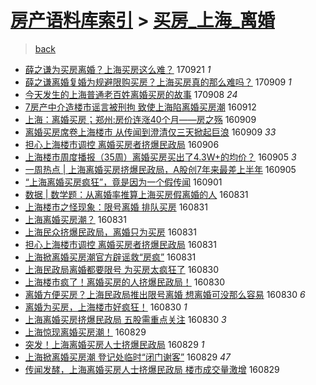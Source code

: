 [房产语料库索引](../../README.md)  > [买房_上海_离婚](买房_上海_离婚.md)
====
> [back](../README.md)

- [薛之谦为买房离婚？上海买房这么难？](http://jkwz.applinzi.com/ittc/7015688351695520785.html#%E8%96%9B%E4%B9%8B%E8%B0%A6%E4%B8%BA%E4%B9%B0%E6%88%BF%E7%A6%BB%E5%A9%9A%EF%BC%9F%E4%B8%8A%E6%B5%B7%E4%B9%B0%E6%88%BF%E8%BF%99%E4%B9%88%E9%9A%BE%EF%BC%9F) 170921 *1* 
- [薛之谦离婚复婚为规避限购买房？上海买房真的那么难吗？](http://jkwz.applinzi.com/ittc/7011341747639288849.html#%E8%96%9B%E4%B9%8B%E8%B0%A6%E7%A6%BB%E5%A9%9A%E5%A4%8D%E5%A9%9A%E4%B8%BA%E8%A7%84%E9%81%BF%E9%99%90%E8%B4%AD%E4%B9%B0%E6%88%BF%EF%BC%9F%E4%B8%8A%E6%B5%B7%E4%B9%B0%E6%88%BF%E7%9C%9F%E7%9A%84%E9%82%A3%E4%B9%88%E9%9A%BE%E5%90%97%EF%BC%9F) 170909 *1* 
- [今天发生的上海普通老百姓离婚买房的故事](http://jkwz.applinzi.com/ittc/7011038609820615697.html#%E4%BB%8A%E5%A4%A9%E5%8F%91%E7%94%9F%E7%9A%84%E4%B8%8A%E6%B5%B7%E6%99%AE%E9%80%9A%E8%80%81%E7%99%BE%E5%A7%93%E7%A6%BB%E5%A9%9A%E4%B9%B0%E6%88%BF%E7%9A%84%E6%95%85%E4%BA%8B) 170908 *24* 
- [7房产中介造楼市谣言被刑拘 致使上海陷离婚买房潮](http://jkwz.applinzi.com/ittc/6876905330017043460.html#7%E6%88%BF%E4%BA%A7%E4%B8%AD%E4%BB%8B%E9%80%A0%E6%A5%BC%E5%B8%82%E8%B0%A3%E8%A8%80%E8%A2%AB%E5%88%91%E6%8B%98+%E8%87%B4%E4%BD%BF%E4%B8%8A%E6%B5%B7%E9%99%B7%E7%A6%BB%E5%A9%9A%E4%B9%B0%E6%88%BF%E6%BD%AE) 160912  
- [上海：离婚买房；郑州:房价连涨40个月——房之殇](http://jkwz.applinzi.com/ittc/6875888043172561924.html#%E4%B8%8A%E6%B5%B7%EF%BC%9A%E7%A6%BB%E5%A9%9A%E4%B9%B0%E6%88%BF%EF%BC%9B%E9%83%91%E5%B7%9E%3A%E6%88%BF%E4%BB%B7%E8%BF%9E%E6%B6%A840%E4%B8%AA%E6%9C%88%E2%80%94%E2%80%94%E6%88%BF%E4%B9%8B%E6%AE%87) 160909  
- [离婚买房席卷上海楼市 从传闻到澄清仅三天掀起巨浪](http://jkwz.applinzi.com/ittc/6875761706785047556.html#%E7%A6%BB%E5%A9%9A%E4%B9%B0%E6%88%BF%E5%B8%AD%E5%8D%B7%E4%B8%8A%E6%B5%B7%E6%A5%BC%E5%B8%82+%E4%BB%8E%E4%BC%A0%E9%97%BB%E5%88%B0%E6%BE%84%E6%B8%85%E4%BB%85%E4%B8%89%E5%A4%A9%E6%8E%80%E8%B5%B7%E5%B7%A8%E6%B5%AA) 160909 *33* 
- [担心上海楼市调控 离婚买房者挤爆民政局](http://jkwz.applinzi.com/ittc/6874756199827899397.html#%E6%8B%85%E5%BF%83%E4%B8%8A%E6%B5%B7%E6%A5%BC%E5%B8%82%E8%B0%83%E6%8E%A7+%E7%A6%BB%E5%A9%9A%E4%B9%B0%E6%88%BF%E8%80%85%E6%8C%A4%E7%88%86%E6%B0%91%E6%94%BF%E5%B1%80) 160906  
- [上海楼市周度播报（35周）离婚买房买出了4.3W+的均价？](http://jkwz.applinzi.com/ittc/6874476746526688261.html#%E4%B8%8A%E6%B5%B7%E6%A5%BC%E5%B8%82%E5%91%A8%E5%BA%A6%E6%92%AD%E6%8A%A5%EF%BC%8835%E5%91%A8%EF%BC%89%E7%A6%BB%E5%A9%9A%E4%B9%B0%E6%88%BF%E4%B9%B0%E5%87%BA%E4%BA%864.3W%2B%E7%9A%84%E5%9D%87%E4%BB%B7%EF%BC%9F) 160905 *3* 
- [一周热点 | 上海离婚买房挤爆民政局，A股创7年来最差上半年](http://jkwz.applinzi.com/ittc/6874397100372132869.html#%E4%B8%80%E5%91%A8%E7%83%AD%E7%82%B9+%7C+%E4%B8%8A%E6%B5%B7%E7%A6%BB%E5%A9%9A%E4%B9%B0%E6%88%BF%E6%8C%A4%E7%88%86%E6%B0%91%E6%94%BF%E5%B1%80%EF%BC%8CA%E8%82%A1%E5%88%9B7%E5%B9%B4%E6%9D%A5%E6%9C%80%E5%B7%AE%E4%B8%8A%E5%8D%8A%E5%B9%B4) 160905  
- [“上海离婚买房疯狂”，竟是因为一个假传闻](http://jkwz.applinzi.com/ittc/6872946939989066756.html#%E2%80%9C%E4%B8%8A%E6%B5%B7%E7%A6%BB%E5%A9%9A%E4%B9%B0%E6%88%BF%E7%96%AF%E7%8B%82%E2%80%9D%EF%BC%8C%E7%AB%9F%E6%98%AF%E5%9B%A0%E4%B8%BA%E4%B8%80%E4%B8%AA%E5%81%87%E4%BC%A0%E9%97%BB) 160901  
- [数据 | 数学题：从离婚率推算上海买房假离婚的人](http://jkwz.applinzi.com/ittc/6872575581622895620.html#%E6%95%B0%E6%8D%AE+%7C+%E6%95%B0%E5%AD%A6%E9%A2%98%EF%BC%9A%E4%BB%8E%E7%A6%BB%E5%A9%9A%E7%8E%87%E6%8E%A8%E7%AE%97%E4%B8%8A%E6%B5%B7%E4%B9%B0%E6%88%BF%E5%81%87%E7%A6%BB%E5%A9%9A%E7%9A%84%E4%BA%BA) 160831  
- [上海楼市之怪现象：限号离婚 排队买房](http://jkwz.applinzi.com/ittc/6872571050461758469.html#%E4%B8%8A%E6%B5%B7%E6%A5%BC%E5%B8%82%E4%B9%8B%E6%80%AA%E7%8E%B0%E8%B1%A1%EF%BC%9A%E9%99%90%E5%8F%B7%E7%A6%BB%E5%A9%9A+%E6%8E%92%E9%98%9F%E4%B9%B0%E6%88%BF) 160831  
- [上海离婚买房潮？](http://jkwz.applinzi.com/ittc/6872467673929221124.html#%E4%B8%8A%E6%B5%B7%E7%A6%BB%E5%A9%9A%E4%B9%B0%E6%88%BF%E6%BD%AE%EF%BC%9F) 160831  
- [上海民众挤爆民政局，离婚只为买房](http://jkwz.applinzi.com/ittc/6872454433866253317.html#%E4%B8%8A%E6%B5%B7%E6%B0%91%E4%BC%97%E6%8C%A4%E7%88%86%E6%B0%91%E6%94%BF%E5%B1%80%EF%BC%8C%E7%A6%BB%E5%A9%9A%E5%8F%AA%E4%B8%BA%E4%B9%B0%E6%88%BF) 160831  
- [担心上海楼市调控 离婚买房者挤爆民政局](http://jkwz.applinzi.com/ittc/6872435606520595460.html#%E6%8B%85%E5%BF%83%E4%B8%8A%E6%B5%B7%E6%A5%BC%E5%B8%82%E8%B0%83%E6%8E%A7+%E7%A6%BB%E5%A9%9A%E4%B9%B0%E6%88%BF%E8%80%85%E6%8C%A4%E7%88%86%E6%B0%91%E6%94%BF%E5%B1%80) 160831  
- [上海掀离婚买房潮官方辟谣救“房疯”](http://jkwz.applinzi.com/ittc/6872402978417411076.html#%E4%B8%8A%E6%B5%B7%E6%8E%80%E7%A6%BB%E5%A9%9A%E4%B9%B0%E6%88%BF%E6%BD%AE%E5%AE%98%E6%96%B9%E8%BE%9F%E8%B0%A3%E6%95%91%E2%80%9C%E6%88%BF%E7%96%AF%E2%80%9D) 160831  
- [上海民政局离婚都要限号 为买房太疯狂了](http://jkwz.applinzi.com/ittc/6872153498006848517.html#%E4%B8%8A%E6%B5%B7%E6%B0%91%E6%94%BF%E5%B1%80%E7%A6%BB%E5%A9%9A%E9%83%BD%E8%A6%81%E9%99%90%E5%8F%B7+%E4%B8%BA%E4%B9%B0%E6%88%BF%E5%A4%AA%E7%96%AF%E7%8B%82%E4%BA%86) 160830  
- [上海楼市疯了！离婚买房的人挤爆民政局！](http://jkwz.applinzi.com/ittc/6872152700552217604.html#%E4%B8%8A%E6%B5%B7%E6%A5%BC%E5%B8%82%E7%96%AF%E4%BA%86%EF%BC%81%E7%A6%BB%E5%A9%9A%E4%B9%B0%E6%88%BF%E7%9A%84%E4%BA%BA%E6%8C%A4%E7%88%86%E6%B0%91%E6%94%BF%E5%B1%80%EF%BC%81) 160830  
- [离婚方便买房？上海民政局推出限号离婚 想离婚可没那么容易](http://jkwz.applinzi.com/ittc/6872152220023391237.html#%E7%A6%BB%E5%A9%9A%E6%96%B9%E4%BE%BF%E4%B9%B0%E6%88%BF%EF%BC%9F%E4%B8%8A%E6%B5%B7%E6%B0%91%E6%94%BF%E5%B1%80%E6%8E%A8%E5%87%BA%E9%99%90%E5%8F%B7%E7%A6%BB%E5%A9%9A+%E6%83%B3%E7%A6%BB%E5%A9%9A%E5%8F%AF%E6%B2%A1%E9%82%A3%E4%B9%88%E5%AE%B9%E6%98%93) 160830 *6* 
- [离婚为买房，上海楼市好疯狂！](http://jkwz.applinzi.com/ittc/6872148217986286597.html#%E7%A6%BB%E5%A9%9A%E4%B8%BA%E4%B9%B0%E6%88%BF%EF%BC%8C%E4%B8%8A%E6%B5%B7%E6%A5%BC%E5%B8%82%E5%A5%BD%E7%96%AF%E7%8B%82%EF%BC%81) 160830 *1* 
- [上海离婚买房挤爆民政局 五股需重点关注](http://jkwz.applinzi.com/ittc/6872037459847808005.html#%E4%B8%8A%E6%B5%B7%E7%A6%BB%E5%A9%9A%E4%B9%B0%E6%88%BF%E6%8C%A4%E7%88%86%E6%B0%91%E6%94%BF%E5%B1%80+%E4%BA%94%E8%82%A1%E9%9C%80%E9%87%8D%E7%82%B9%E5%85%B3%E6%B3%A8) 160830 *3* 
- [上海惊现离婚买房潮！](http://jkwz.applinzi.com/ittc/6871839859085411332.html#%E4%B8%8A%E6%B5%B7%E6%83%8A%E7%8E%B0%E7%A6%BB%E5%A9%9A%E4%B9%B0%E6%88%BF%E6%BD%AE%EF%BC%81) 160829  
- [突发！上海离婚买房人士挤爆民政局](http://jkwz.applinzi.com/ittc/6871824742612468740.html#%E7%AA%81%E5%8F%91%EF%BC%81%E4%B8%8A%E6%B5%B7%E7%A6%BB%E5%A9%9A%E4%B9%B0%E6%88%BF%E4%BA%BA%E5%A3%AB%E6%8C%A4%E7%88%86%E6%B0%91%E6%94%BF%E5%B1%80) 160829 *1* 
- [上海掀离婚买房潮 登记处临时“闭门谢客”](http://jkwz.applinzi.com/ittc/6871821342558651397.html#%E4%B8%8A%E6%B5%B7%E6%8E%80%E7%A6%BB%E5%A9%9A%E4%B9%B0%E6%88%BF%E6%BD%AE+%E7%99%BB%E8%AE%B0%E5%A4%84%E4%B8%B4%E6%97%B6%E2%80%9C%E9%97%AD%E9%97%A8%E8%B0%A2%E5%AE%A2%E2%80%9D) 160829 *47* 
- [传闻发酵，上海离婚买房人士挤爆民政局 楼市成交量激增](http://jkwz.applinzi.com/ittc/6871792757647082501.html#%E4%BC%A0%E9%97%BB%E5%8F%91%E9%85%B5%EF%BC%8C%E4%B8%8A%E6%B5%B7%E7%A6%BB%E5%A9%9A%E4%B9%B0%E6%88%BF%E4%BA%BA%E5%A3%AB%E6%8C%A4%E7%88%86%E6%B0%91%E6%94%BF%E5%B1%80+%E6%A5%BC%E5%B8%82%E6%88%90%E4%BA%A4%E9%87%8F%E6%BF%80%E5%A2%9E) 160829  
